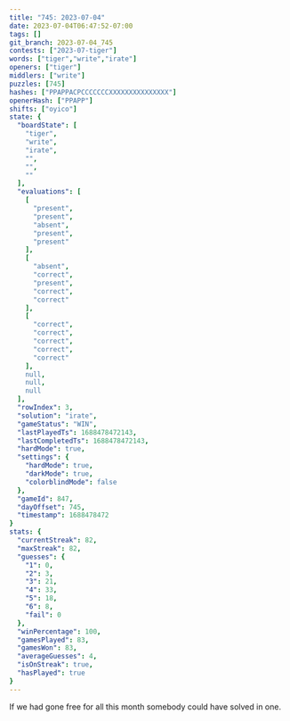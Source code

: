 ```yaml
---
title: "745: 2023-07-04"
date: 2023-07-04T06:47:52-07:00
tags: []
git_branch: 2023-07-04_745
contests: ["2023-07-tiger"]
words: ["tiger","write","irate"]
openers: ["tiger"]
middlers: ["write"]
puzzles: [745]
hashes: ["PPAPPACPCCCCCCCXXXXXXXXXXXXXXX"]
openerHash: ["PPAPP"]
shifts: ["oyico"]
state: {
  "boardState": [
    "tiger",
    "write",
    "irate",
    "",
    "",
    ""
  ],
  "evaluations": [
    [
      "present",
      "present",
      "absent",
      "present",
      "present"
    ],
    [
      "absent",
      "correct",
      "present",
      "correct",
      "correct"
    ],
    [
      "correct",
      "correct",
      "correct",
      "correct",
      "correct"
    ],
    null,
    null,
    null
  ],
  "rowIndex": 3,
  "solution": "irate",
  "gameStatus": "WIN",
  "lastPlayedTs": 1688478472143,
  "lastCompletedTs": 1688478472143,
  "hardMode": true,
  "settings": {
    "hardMode": true,
    "darkMode": true,
    "colorblindMode": false
  },
  "gameId": 847,
  "dayOffset": 745,
  "timestamp": 1688478472
}
stats: {
  "currentStreak": 82,
  "maxStreak": 82,
  "guesses": {
    "1": 0,
    "2": 3,
    "3": 21,
    "4": 33,
    "5": 18,
    "6": 8,
    "fail": 0
  },
  "winPercentage": 100,
  "gamesPlayed": 83,
  "gamesWon": 83,
  "averageGuesses": 4,
  "isOnStreak": true,
  "hasPlayed": true
}
---
```

<!-- more -->
If we had gone free for all this month somebody could have solved in one.
